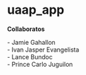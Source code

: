 # uaap_app
<b>Collaboratos</b>
<p> - Jamie Gahallon <br> - Ivan Jasper Evangelista <br> - Lance Bundoc <br> - Prince Carlo Juguilon </p>
